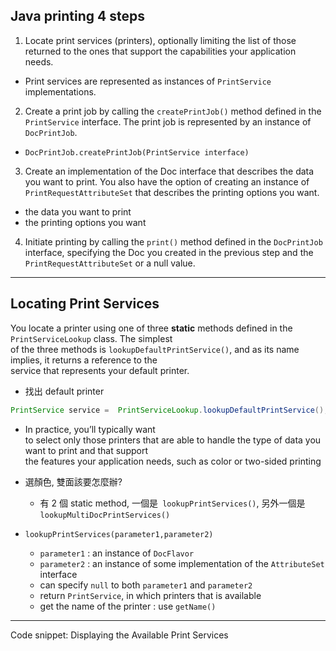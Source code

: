 ﻿## Java printing 4 steps

1. Locate print services (printers), optionally limiting the list of those returned to the ones that support the capabilities your application needs. 
- Print services are  represented as instances of `PrintService` implementations.  

2. Create a print job by calling the `createPrintJob()` method defined in the `PrintService` interface. The print job is represented by an instance of  `DocPrintJob`.  

- `DocPrintJob.createPrintJob(PrintService interface)`

3. Create an implementation of the Doc interface that describes the data you want to print. You also have the option of creating an instance of  `PrintRequestAttributeSet` that describes the printing options you want.  

- the data you want to print
-  the printing options you want

4. Initiate printing by calling the `print()` method defined in the `DocPrintJob` interface, specifying the Doc you created in the previous step and the  `PrintRequestAttributeSet` or a null value.


---

## Locating Print Services

You locate a printer using one of three **static** methods defined in the `PrintServiceLookup` class. The simplest  
of the three methods is `lookupDefaultPrintService()`, and as its name implies, it returns a reference to the  
service that represents your default printer.

- 找出 default printer
```java
PrintService service =  PrintServiceLookup.lookupDefaultPrintService();
```


- In practice, you’ll typically want  
to select only those printers that are able to handle the type of data you want to print and that support  
the features your application needs, such as color or two-sided printing

- 選顏色, 雙面該要怎麼辦?
	- 有 2 個 static method, 一個是` lookupPrintServices()`, 另外一個是 `lookupMultiDocPrintServices()`

- `lookupPrintServices(parameter1,parameter2)`
	- `parameter1` : an instance of `DocFlavor` 
	- `parameter2` : an instance of some implementation of the `AttributeSet` interface
	- can specify `null` to both `parameter1` and `parameter2`
	- return `PrintService`, in which printers that is available
	- get the name of the printer : use `getName()`


---
Code snippet:
Displaying the Available Print Services
